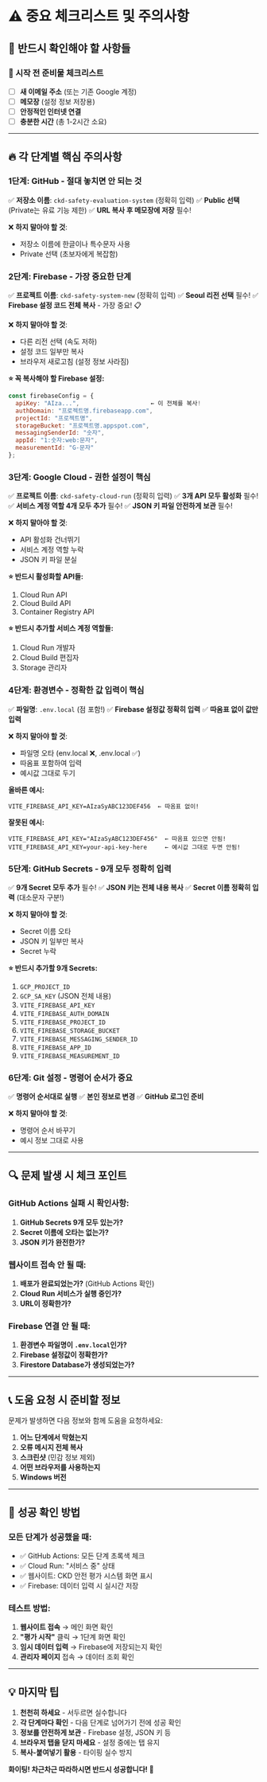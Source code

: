 # ⚠️ 중요 체크리스트 및 주의사항

## 🚨 반드시 확인해야 할 사항들

### 📝 시작 전 준비물 체크리스트
- [ ] **새 이메일 주소** (또는 기존 Google 계정)
- [ ] **메모장** (설정 정보 저장용)
- [ ] **안정적인 인터넷 연결**
- [ ] **충분한 시간** (총 1-2시간 소요)

---

## 🔥 각 단계별 핵심 주의사항

### 1단계: GitHub - 절대 놓치면 안 되는 것
✅ **저장소 이름**: `ckd-safety-evaluation-system` (정확히 입력)
✅ **Public 선택** (Private는 유료 기능 제한)
✅ **URL 복사 후 메모장에 저장** 필수!

❌ **하지 말아야 할 것**:
- 저장소 이름에 한글이나 특수문자 사용
- Private 선택 (초보자에게 복잡함)

### 2단계: Firebase - 가장 중요한 단계
✅ **프로젝트 이름**: `ckd-safety-system-new` (정확히 입력)
✅ **Seoul 리전 선택** 필수!
✅ **Firebase 설정 코드 전체 복사** - 가장 중요! 📋

❌ **하지 말아야 할 것**:
- 다른 리전 선택 (속도 저하)
- 설정 코드 일부만 복사
- 브라우저 새로고침 (설정 정보 사라짐)

**⭐ 꼭 복사해야 할 Firebase 설정:**
```javascript
const firebaseConfig = {
  apiKey: "AIza...",                    ← 이 전체를 복사!
  authDomain: "프로젝트명.firebaseapp.com",
  projectId: "프로젝트명",
  storageBucket: "프로젝트명.appspot.com",
  messagingSenderId: "숫자",
  appId: "1:숫자:web:문자",
  measurementId: "G-문자"
};
```

### 3단계: Google Cloud - 권한 설정이 핵심
✅ **프로젝트 이름**: `ckd-safety-cloud-run` (정확히 입력)
✅ **3개 API 모두 활성화** 필수!
✅ **서비스 계정 역할 4개 모두 추가** 필수!
✅ **JSON 키 파일 안전하게 보관** 필수!

❌ **하지 말아야 할 것**:
- API 활성화 건너뛰기
- 서비스 계정 역할 누락
- JSON 키 파일 분실

**⭐ 반드시 활성화할 API들:**
1. Cloud Run API
2. Cloud Build API  
3. Container Registry API

**⭐ 반드시 추가할 서비스 계정 역할들:**
1. Cloud Run 개발자
2. Cloud Build 편집자
3. Storage 관리자

### 4단계: 환경변수 - 정확한 값 입력이 핵심
✅ **파일명**: `.env.local` (점 포함!)
✅ **Firebase 설정값 정확히 입력**
✅ **따옴표 없이 값만 입력**

❌ **하지 말아야 할 것**:
- 파일명 오타 (env.local ❌, .env.local ✅)
- 따옴표 포함하여 입력
- 예시값 그대로 두기

**올바른 예시:**
```env
VITE_FIREBASE_API_KEY=AIzaSyABC123DEF456  ← 따옴표 없이!
```

**잘못된 예시:**
```env
VITE_FIREBASE_API_KEY="AIzaSyABC123DEF456"  ← 따옴표 있으면 안됨!
VITE_FIREBASE_API_KEY=your-api-key-here     ← 예시값 그대로 두면 안됨!
```

### 5단계: GitHub Secrets - 9개 모두 정확히 입력
✅ **9개 Secret 모두 추가** 필수!
✅ **JSON 키는 전체 내용 복사**
✅ **Secret 이름 정확히 입력** (대소문자 구분!)

❌ **하지 말아야 할 것**:
- Secret 이름 오타
- JSON 키 일부만 복사
- Secret 누락

**⭐ 반드시 추가할 9개 Secrets:**
1. `GCP_PROJECT_ID`
2. `GCP_SA_KEY` (JSON 전체 내용)
3. `VITE_FIREBASE_API_KEY`
4. `VITE_FIREBASE_AUTH_DOMAIN`
5. `VITE_FIREBASE_PROJECT_ID`
6. `VITE_FIREBASE_STORAGE_BUCKET`
7. `VITE_FIREBASE_MESSAGING_SENDER_ID`
8. `VITE_FIREBASE_APP_ID`
9. `VITE_FIREBASE_MEASUREMENT_ID`

### 6단계: Git 설정 - 명령어 순서가 중요
✅ **명령어 순서대로 실행**
✅ **본인 정보로 변경**
✅ **GitHub 로그인 준비**

❌ **하지 말아야 할 것**:
- 명령어 순서 바꾸기
- 예시 정보 그대로 사용

---

## 🔍 문제 발생 시 체크 포인트

### GitHub Actions 실패 시 확인사항:
1. **GitHub Secrets 9개 모두 있는가?**
2. **Secret 이름에 오타는 없는가?**
3. **JSON 키가 완전한가?**

### 웹사이트 접속 안 될 때:
1. **배포가 완료되었는가?** (GitHub Actions 확인)
2. **Cloud Run 서비스가 실행 중인가?**
3. **URL이 정확한가?**

### Firebase 연결 안 될 때:
1. **환경변수 파일명이 `.env.local`인가?**
2. **Firebase 설정값이 정확한가?**
3. **Firestore Database가 생성되었는가?**

---

## 📞 도움 요청 시 준비할 정보

문제가 발생하면 다음 정보와 함께 도움을 요청하세요:

1. **어느 단계에서 막혔는지**
2. **오류 메시지 전체 복사**
3. **스크린샷** (민감 정보 제외)
4. **어떤 브라우저를 사용하는지**
5. **Windows 버전**

---

## 🎯 성공 확인 방법

### 모든 단계가 성공했을 때:
- ✅ GitHub Actions: 모든 단계 초록색 체크
- ✅ Cloud Run: "서비스 중" 상태
- ✅ 웹사이트: CKD 안전 평가 시스템 화면 표시
- ✅ Firebase: 데이터 입력 시 실시간 저장

### 테스트 방법:
1. **웹사이트 접속** → 메인 화면 확인
2. **"평가 시작"** 클릭 → 1단계 화면 확인
3. **임시 데이터 입력** → Firebase에 저장되는지 확인
4. **관리자 페이지** 접속 → 데이터 조회 확인

---

## 💡 마지막 팁

1. **천천히 하세요** - 서두르면 실수합니다
2. **각 단계마다 확인** - 다음 단계로 넘어가기 전에 성공 확인
3. **정보를 안전하게 보관** - Firebase 설정, JSON 키 등
4. **브라우저 탭을 닫지 마세요** - 설정 중에는 탭 유지
5. **복사-붙여넣기 활용** - 타이핑 실수 방지

**화이팅! 차근차근 따라하시면 반드시 성공합니다! 🚀**

